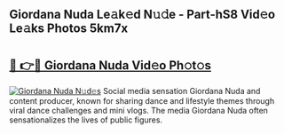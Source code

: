 ## Giordana Nuda Le𝚊k𝚎d N𝚞𝚍e - Part-hS8 Vid𝚎o Le𝚊ks Photos 5km7x

# <h2><a href="http://fbclgv.evod.top/?m=Giordana+Nuda">🔗 👉🔴 Giordana Nuda Vid𝚎o Ph𝚘t𝚘s</a></h2>

[![Giordana Nuda N𝚞d𝚎s](https://i.imgur.com/8V9OHl7.gif)](http://fbclgv.evod.top/?m=Giordana+Nuda)
Social media sensation Giordana Nuda and content producer, known for sharing dance and lifestyle themes through viral dance challenges and mini vlogs. The media Giordana Nuda often sensationalizes the lives of public figures. 
